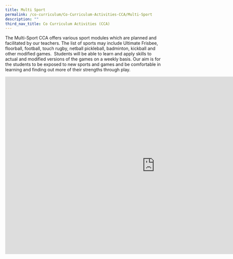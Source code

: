 ```yaml
---
title: Multi Sport
permalink: /co-curriculum/Co-Curriculum-Activities-CCA/Multi-Sport
description: ""
third_nav_title: Co Curriculum Activities (CCA)
---
```

The Multi-Sport CCA offers various sport modules which are planned and facilitated by our teachers. The list of sports may include Ultimate Frisbee, floorball, football, touch rugby, netball pickleball, badminton, kickball and other modified games.&nbsp; Students will be able to learn and apply skills to actual and modified versions of the games on a weekly basis. Our aim is for the students to be exposed to new sports and games and be comfortable in learning and finding out more of their strengths through play.

<iframe allowfullscreen="true" height="569" width="960" frameborder="0" src="https://docs.google.com/presentation/d/e/2PACX-1vSokw3eU5zRdyWA7hXEm-avc-FbHQTQrapz8srWdmtkStk2DnUDqfKHP82jpq2l0wVjtbUa79PdV6AK/embed?start=false&amp;loop=false&amp;delayms=3000"></iframe>
